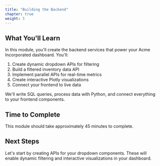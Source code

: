 ```yaml
---
title: "Building the Backend"
chapter: true
weight: 5
---
```


## What You'll Learn

In this module, you'll create the backend services that power your Acme Incorporated dashboard. You'll:

1. Create dynamic dropdown APIs for filtering
2. Build a filtered inventory data API
3. Implement parallel APIs for real-time metrics
4. Create interactive Plotly visualizations
5. Connect your frontend to live data

We'll write SQL queries, process data with Python, and connect everything to your frontend components.

## Time to Complete

This module should take approximately 45 minutes to complete.

## Next Steps

Let's start by creating APIs for your dropdown components. These will enable dynamic filtering and interactive visualizations in your dashboard.
